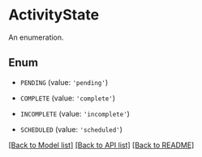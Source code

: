 # ActivityState

An enumeration.

## Enum

* `PENDING` (value: `'pending'`)

* `COMPLETE` (value: `'complete'`)

* `INCOMPLETE` (value: `'incomplete'`)

* `SCHEDULED` (value: `'scheduled'`)

[[Back to Model list]](../README.md#documentation-for-models) [[Back to API list]](../README.md#documentation-for-api-endpoints) [[Back to README]](../README.md)


